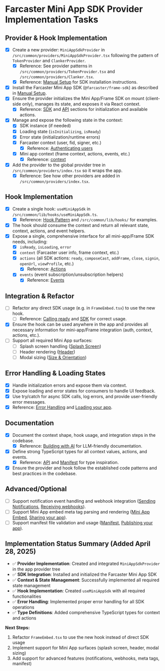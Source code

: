 # Farcaster Mini App SDK Provider Implementation Tasks

## Provider & Hook Implementation
- [x] Create a new provider: `MiniAppSdkProvider` in `/src/common/providers/MiniAppSdkProvider.tsx` following the pattern of `TokenProvider` and `ClankerProvider`.
  - [x] Reference: See provider patterns in `/src/common/providers/TokenProvider.tsx` and `/src/common/providers/Clanker.tsx`.
  - [x] Reference: [Manual Setup](docs/miniapp-llm-full.md#manual-setup) for SDK installation instructions.
- [x] Install the Farcaster Mini App SDK (`@farcaster/frame-sdk`) as described in [Manual Setup](docs/miniapp-llm-full.md#manual-setup).
- [x] Ensure the provider initializes the Mini App/Frame SDK on mount (client-side only), manages its state, and exposes it via React context.
  - [x] Reference: [SDK](docs/miniapp-llm-full.md#sdk) and [API](docs/miniapp-llm-full.md#api) sections for initialization and available actions.
- [x] Manage and expose the following state in the context:
  - [x] SDK instance (if needed)
  - [x] Loading state (`isInitializing`, `isReady`)
  - [x] Error state (initialization/runtime errors)
  - [x] Farcaster context (user, fid, signer, etc.)
    - [x] Reference: [Authenticating users](docs/miniapp-llm-full.md#authenticating-users)
  - [x] Mini app context (frame context, actions, events, etc.)
    - [x] Reference: [context](docs/miniapp-llm-full.md#context)
- [x] Add the provider to the global provider tree in `/src/common/providers/index.tsx` so it wraps the app.
  - [x] Reference: See how other providers are added in `/src/common/providers/index.tsx`.

## Hook Implementation
- [x] Create a single hook: `useMiniAppSdk` in `/src/common/lib/hooks/useMiniAppSdk.ts`.
  - [x] Reference: [Hook Pattern](docs/miniapp-llm-full.md#sdk) and `/src/common/lib/hooks/` for examples.
- [x] The hook should consume the context and return all relevant state, context, actions, and event helpers.
- [x] Expose a single, comprehensive interface for all mini-app/Frame SDK needs, including:
  - [x] `isReady`, `isLoading`, `error`
  - [x] `context` (Farcaster user info, frame context, etc.)
  - [x] `actions` (all SDK actions: `ready`, `composeCast`, `addFrame`, `close`, `signin`, `openUrl`, `viewProfile`, etc.)
    - [x] Reference: [Actions](docs/miniapp-llm-full.md#actions)
  - [x] `events` (event subscription/unsubscription helpers)
    - [x] Reference: [Events](docs/miniapp-llm-full.md#events)

## Integration & Refactor
- [ ] Refactor any direct SDK usage (e.g. in `FrameEmbed.tsx`) to use the new hook.
  - [ ] Reference: [Calling ready](docs/miniapp-llm-full.md#calling-ready) and [SDK](docs/miniapp-llm-full.md#sdk) for correct usage.
- [x] Ensure the hook can be used anywhere in the app and provides all necessary information for mini-app/Frame integration (auth, context, actions, etc.).
- [ ] Support all required Mini App surfaces:
  - [ ] Splash screen handling ([Splash Screen](docs/miniapp-llm-full.md#splash-screen))
  - [ ] Header rendering ([Header](docs/miniapp-llm-full.md#header))
  - [ ] Modal sizing ([Size & Orientation](docs/miniapp-llm-full.md#size--orientation))

## Error Handling & Loading States
- [x] Handle initialization errors and expose them via context.
- [x] Expose loading and error states for consumers to handle UI feedback.
- [x] Use try/catch for async SDK calls, log errors, and provide user-friendly error messages.
- [x] Reference: [Error Handling](docs/miniapp-llm-full.md#user-experience) and [Loading your app](docs/miniapp-llm-full.md#loading-your-app).

## Documentation
- [x] Document the context shape, hook usage, and integration steps in the codebase.
  - [x] Reference: [Building with AI](docs/miniapp-llm-full.md#building-with-ai) for LLM-friendly documentation.
- [x] Define strong TypeScript types for all context values, actions, and events.
  - [x] Reference: [API](docs/miniapp-llm-full.md#api) and [Manifest](docs/miniapp-llm-full.md#manifest) for type inspiration.
- [x] Ensure the provider and hook follow the established code patterns and best practices in the codebase.

## Advanced/Optional
- [ ] Support notification event handling and webhook integration ([Sending Notifications](docs/miniapp-llm-full.md#sending-notifications), [Receiving webhooks](docs/miniapp-llm-full.md#receiving-webhooks)).
- [ ] Support Mini App embed meta tag parsing and rendering ([Mini App Embed](docs/miniapp-llm-full.md#mini-app-embed), [Sharing your app](docs/miniapp-llm-full.md#sharing-your-app)).
- [ ] Support manifest file validation and usage ([Manifest](docs/miniapp-llm-full.md#manifest), [Publishing your app](docs/miniapp-llm-full.md#publishing-your-app)).

## Implementation Status Summary (Added April 28, 2025)
- ✅ **Provider Implementation**: Created and integrated `MiniAppSdkProvider` in the app provider tree
- ✅ **SDK Integration**: Installed and initialized the Farcaster Mini App SDK
- ✅ **Context & State Management**: Successfully implemented all required state management
- ✅ **Hook Implementation**: Created `useMiniAppSdk` with all required functionalities
- ✅ **Error Handling**: Implemented proper error handling for all SDK operations
- ✅ **Type Definitions**: Added comprehensive TypeScript types for context and actions

**Next Steps:**
1. Refactor `FrameEmbed.tsx` to use the new hook instead of direct SDK usage
2. Implement support for Mini App surfaces (splash screen, header, modal sizing)
3. Add support for advanced features (notifications, webhooks, meta tags, manifest)
